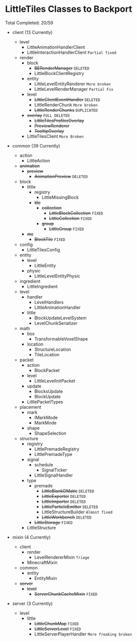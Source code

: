 # LittleTiles Classes to Backport
Total Completed: 20/59

- client (13 Currently)
    - level
        - LittleAnimationHandlerClient 
        - LittleInteractionHandlerClient `Partial fixed`
    - render
        - block
            - ~~BERenderManager~~ `DELETED`
            - LittleBlockClientRegistry
        - entity
            - LittleLevelEntityRenderer `More broken`
            - LittleLevelRenderManager ``Partial Fix``
        - level
            - ~~LittleClientEventHandler~~ ``DELETED``
            - LittleRenderChunk ``More broken``
            - ~~LittleRenderChunks~~ ``DUPLICATED``
        - ~~overlay~~ ``FULL DELETED``
            - ~~LittleTilesProfilerOverlay~~
            - ~~PreviewRenderer~~
            - ~~TooltipOverlay~~
        - LittleTilesClient ``More Broken``

- common (39 Currently)
    - action
        - LittleAction
    - ~~animation~~
        - ~~preview~~
            - ~~AnimationPreview~~ ``DELETED``
    - block
        - little
            - registry
                - LittleMissingBlock
            - ~~tile~~
                - ~~collection~~
                    - ~~LittleBlockCollection~~ ``FIXED``
                    - ~~LittleCollection~~ ``FIXED``
                - ~~group~~
                    - ~~LittleGroup~~ ``FIXED``
        - ~~mc~~
            - ~~BlockTile~~ ``FIXED``
    - config
        - LittleTilesConfig
    - entity
        - level
            - LittleEntity
        - physic
            - LittleLevelEntityPhysic
    - ingredient
        - LittleIngredient
    - level
        - handler
            - LevelHandlers
            - LittleAnimationHandler
        - little
            - BlockUpdateLevelSystem
            - LevelChunkSerializer
    - math
        - box
            - TransformableVoxelShape
        - location
            - StructureLocation
            - TileLocation
    - packet
        - action
            - BlockPacket
        - level
            - LittleLevelInitPacket
        - update
            - BlocksUpdate
            - BlockUpdate
        - LittlePacketTypes
    - placement
        - mark
            - IMarkMode
            - MarkMode
        - shape
            - ShapeSelection
    - structure
        - registry
            - LittlePremadeRegistry
            - LittlePremadeType
        - signal
            - schedule
                - SignalTicker
            - LittleSignalHandler
        - type
            - premade
                - ~~LittleBlankOMatic~~ ``DELETED``
                - ~~LittleExporter~~ ``DELETED``
                - ~~LittleImporter~~ ``DELETED``
                - ~~LittleParticleEmitter~~ ``DELETED``
                - LittleStructureBuilder ``Almost fixed``
                - ~~LittleWorkbench~~ ``DELETED``
            - ~~LittleStorage~~ ``FIXED``
        - LittleStructure

- mixin (4 Currently)
    - client
        - render
            - LevelRendererMixin ``Triage``
        - MinecraftMixin
    - common
        - entity
            - EntityMixin
    - ~~server~~
        - ~~level~~
            - ~~ServerChunkCacheMixin~~ ``FIXED``

- server (3 Currently)
    - level
        - little
            - ~~LittleChunkMap~~ ``FIXED``
            - ~~LittleServerLevel~~ ``FIXED``
            - LittleServerPlayerHandler ``More freaking broken``